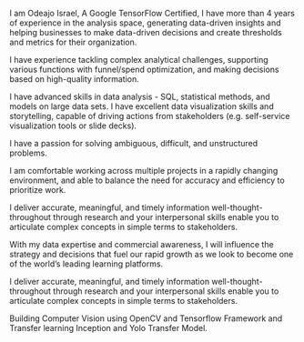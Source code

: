 I am Odeajo Israel, A Google TensorFlow Certified, I have more than 4 years of experience in the analysis space, generating data-driven insights and helping businesses to make data-driven decisions and create thresholds and metrics for their organization.

I have experience tackling complex analytical challenges, supporting various functions with funnel/spend optimization, and making decisions based on high-quality information.

I have advanced skills in data analysis - SQL, statistical methods, and models on large data sets.
I have excellent data visualization skills and storytelling, capable of driving actions from stakeholders (e.g. self-service visualization tools or slide decks).

I have a passion for solving ambiguous, difficult, and unstructured problems.

I am comfortable working across multiple projects in a rapidly changing environment, and able to balance the need for accuracy and efficiency to prioritize work.

I deliver accurate, meaningful, and timely information well-thought-throughout through research and your interpersonal skills enable you to articulate complex concepts in simple terms to stakeholders.

With my data expertise and commercial awareness, I will influence the strategy and decisions that fuel our rapid growth as we look to become one of the world’s leading learning platforms.

I deliver accurate, meaningful, and timely information well-thought-throughout through research and your interpersonal skills enable you to articulate complex concepts in simple terms to stakeholders.

Building Computer Vision using OpenCV and Tensorflow Framework and Transfer learning Inception and Yolo Transfer Model.
